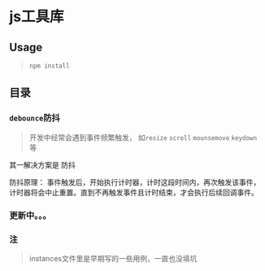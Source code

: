 # js工具库 #

## Usage ##

> `npm install`

## 目录 ##

### `debounce`防抖 ###

> 开发中经常会遇到事件频繁触发，
> 如`resize` `scroll` `mounsemove` `keydown` 等

其一解决方案是 防抖

防抖原理： 事件触发后，开始执行计时器，计时这段时间内，再次触发该事件，计时器将会中止重置。直到不再触发事件且计时结束，才会执行后续回调事件。

### 更新中。。。 ###

### 注 ###

> instances文件里是早期写的一些用例，一直也没填坑
